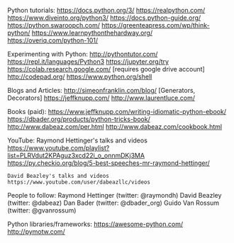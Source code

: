 Python tutorials:
    https://docs.python.org/3/
    https://realpython.com/
    https://www.diveinto.org/python3/
    https://docs.python-guide.org/
    https://python.swaroopch.com/
    https://greenteapress.com/wp/think-python/
    https://www.learnpythonthehardway.org/
    https://overiq.com/python-101/
 
Experimenting with Python:
    http://pythontutor.com/
    https://repl.it/languages/Python3
    https://jupyter.org/try
    https://colab.research.google.com/  [requires google drive account]
    http://codepad.org/
    https://www.python.org/shell
 
Blogs and Articles:
    http://simeonfranklin.com/blog/  [Generators, Decorators]
    https://jeffknupp.com/
    http://www.laurentluce.com/
   
Books (paid):
    https://www.jeffknupp.com/writing-idiomatic-python-ebook/
    https://dbader.org/products/python-tricks-book/
    http://www.dabeaz.com/per.html
    http://www.dabeaz.com/cookbook.html
 
YouTube:
    Raymond Hettinger's talks and videos
    https://www.youtube.com/playlist?list=PLRVdut2KPAguz3xcd22i_o_onnmDKj3MA
    https://py.checkio.org/blog/5-best-speeches-mr-raymond-hettinger/
    
    David Beazley's talks and videos
    https://www.youtube.com/user/dabeazllc/videos
 
People to follow:
    Raymond Hettinger (twitter: @raymondh)
    David Beazley (twitter: @dabeaz)
    Dan Bader (twitter: @dbader_org)
    Guido Van Rossum (twitter: @gvanrossum)
 
Python libraries/frameworks:
    https://awesome-python.com/
    http://pymotw.com/
